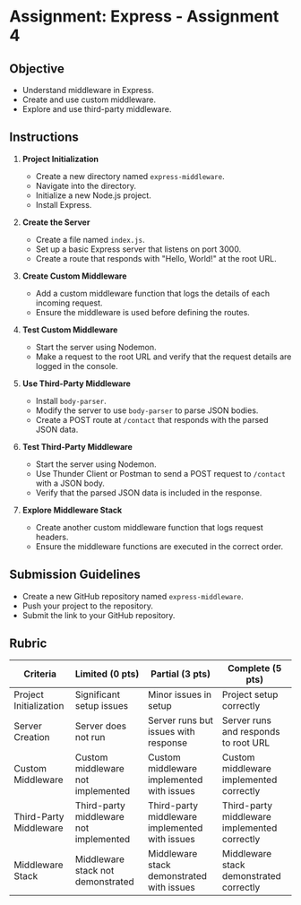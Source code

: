 # Assignment: Express - Assignment 4

## Objective

- Understand middleware in Express.
- Create and use custom middleware.
- Explore and use third-party middleware.

## Instructions

1. **Project Initialization**

   - Create a new directory named `express-middleware`.
   - Navigate into the directory.
   - Initialize a new Node.js project.
   - Install Express.

2. **Create the Server**

   - Create a file named `index.js`.
   - Set up a basic Express server that listens on port 3000.
   - Create a route that responds with "Hello, World!" at the root URL.

3. **Create Custom Middleware**

   - Add a custom middleware function that logs the details of each incoming request.
   - Ensure the middleware is used before defining the routes.

4. **Test Custom Middleware**

   - Start the server using Nodemon.
   - Make a request to the root URL and verify that the request details are logged in the console.

5. **Use Third-Party Middleware**

   - Install `body-parser`.
   - Modify the server to use `body-parser` to parse JSON bodies.
   - Create a POST route at `/contact` that responds with the parsed JSON data.

6. **Test Third-Party Middleware**

   - Start the server using Nodemon.
   - Use Thunder Client or Postman to send a POST request to `/contact` with a JSON body.
   - Verify that the parsed JSON data is included in the response.

7. **Explore Middleware Stack**
   - Create another custom middleware function that logs request headers.
   - Ensure the middleware functions are executed in the correct order.

## Submission Guidelines

- Create a new GitHub repository named `express-middleware`.
- Push your project to the repository.
- Submit the link to your GitHub repository.

## Rubric

| Criteria               | Limited (0 pts)                        | Partial (3 pts)                                | Complete (5 pts)                             |
| ---------------------- | -------------------------------------- | ---------------------------------------------- | -------------------------------------------- |
| Project Initialization | Significant setup issues               | Minor issues in setup                          | Project setup correctly                      |
| Server Creation        | Server does not run                    | Server runs but issues with response           | Server runs and responds to root URL         |
| Custom Middleware      | Custom middleware not implemented      | Custom middleware implemented with issues      | Custom middleware implemented correctly      |
| Third-Party Middleware | Third-party middleware not implemented | Third-party middleware implemented with issues | Third-party middleware implemented correctly |
| Middleware Stack       | Middleware stack not demonstrated      | Middleware stack demonstrated with issues      | Middleware stack demonstrated correctly      |
